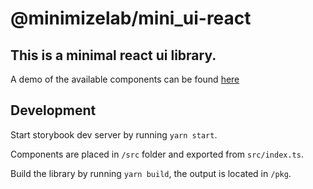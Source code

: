 # @minimizelab/mini_ui-react

## This is a minimal react ui library.

A demo of the available components can be found [here](https://mini-packages.now.sh/mini-ui-react/)

## Development

Start storybook dev server by running `yarn start`.

Components are placed in `/src` folder and exported from `src/index.ts`.

Build the library by running `yarn build`, the output is located in `/pkg`.
